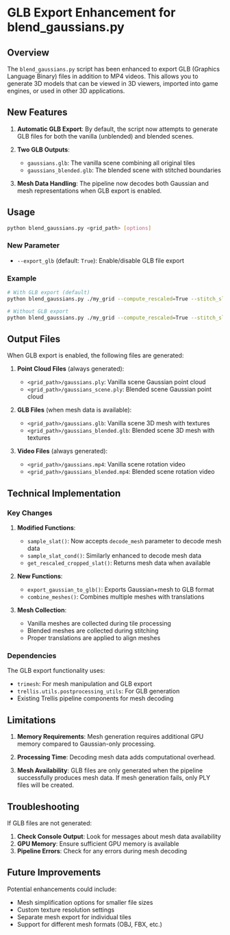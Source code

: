 # GLB Export Enhancement for blend_gaussians.py

## Overview

The `blend_gaussians.py` script has been enhanced to export GLB (Graphics Language Binary) files in addition to MP4 videos. This allows you to generate 3D models that can be viewed in 3D viewers, imported into game engines, or used in other 3D applications.

## New Features

1. **Automatic GLB Export**: By default, the script now attempts to generate GLB files for both the vanilla (unblended) and blended scenes.

2. **Two GLB Outputs**:
   - `gaussians.glb`: The vanilla scene combining all original tiles
   - `gaussians_blended.glb`: The blended scene with stitched boundaries

3. **Mesh Data Handling**: The pipeline now decodes both Gaussian and mesh representations when GLB export is enabled.

## Usage

```bash
python blend_gaussians.py <grid_path> [options]
```

### New Parameter

- `--export_glb` (default: `True`): Enable/disable GLB file export

### Example

```bash
# With GLB export (default)
python blend_gaussians.py ./my_grid --compute_rescaled=True --stitch_slats=True

# Without GLB export
python blend_gaussians.py ./my_grid --compute_rescaled=True --stitch_slats=True --export_glb=False
```

## Output Files

When GLB export is enabled, the following files are generated:

1. **Point Cloud Files** (always generated):
   - `<grid_path>/gaussians.ply`: Vanilla scene Gaussian point cloud
   - `<grid_path>/gaussians_scene.ply`: Blended scene Gaussian point cloud

2. **GLB Files** (when mesh data is available):
   - `<grid_path>/gaussians.glb`: Vanilla scene 3D mesh with textures
   - `<grid_path>/gaussians_blended.glb`: Blended scene 3D mesh with textures

3. **Video Files** (always generated):
   - `<grid_path>/gaussians.mp4`: Vanilla scene rotation video
   - `<grid_path>/gaussians_blended.mp4`: Blended scene rotation video

## Technical Implementation

### Key Changes

1. **Modified Functions**:
   - `sample_slat()`: Now accepts `decode_mesh` parameter to decode mesh data
   - `sample_slat_cond()`: Similarly enhanced to decode mesh data
   - `get_rescaled_cropped_slat()`: Returns mesh data when available

2. **New Functions**:
   - `export_gaussian_to_glb()`: Exports Gaussian+mesh to GLB format
   - `combine_meshes()`: Combines multiple meshes with translations

3. **Mesh Collection**:
   - Vanilla meshes are collected during tile processing
   - Blended meshes are collected during stitching
   - Proper translations are applied to align meshes

### Dependencies

The GLB export functionality uses:
- `trimesh`: For mesh manipulation and GLB export
- `trellis.utils.postprocessing_utils`: For GLB generation
- Existing Trellis pipeline components for mesh decoding

## Limitations

1. **Memory Requirements**: Mesh generation requires additional GPU memory compared to Gaussian-only processing.

2. **Processing Time**: Decoding mesh data adds computational overhead.

3. **Mesh Availability**: GLB files are only generated when the pipeline successfully produces mesh data. If mesh generation fails, only PLY files will be created.

## Troubleshooting

If GLB files are not generated:

1. **Check Console Output**: Look for messages about mesh data availability
2. **GPU Memory**: Ensure sufficient GPU memory is available
3. **Pipeline Errors**: Check for any errors during mesh decoding

## Future Improvements

Potential enhancements could include:
- Mesh simplification options for smaller file sizes
- Custom texture resolution settings
- Separate mesh export for individual tiles
- Support for different mesh formats (OBJ, FBX, etc.)